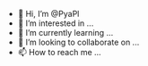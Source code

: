 - 👋 Hi, I’m @PyaPl
- 👀 I’m interested in ...
- 🌱 I’m currently learning ...
- 💞️ I’m looking to collaborate on ...
- 📫 How to reach me ...

<!---
PyaPl/PyaPl is a ✨ special ✨ repository because its `README.md` (this file) appears on your GitHub profile.
You can click the Preview link to take a look at your changes.
--->
